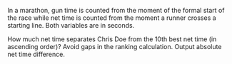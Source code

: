In a marathon, gun time is counted from the moment of the formal start of the race while net time is counted from the moment a runner crosses a starting line. Both variables are in seconds.

How much net time separates Chris Doe from the 10th best net time (in ascending order)? Avoid gaps in the ranking calculation. Output absolute net time difference.